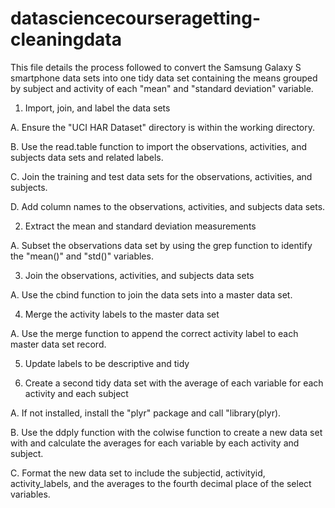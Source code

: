 datasciencecourseragetting-cleaningdata
=======================================

This file details the process followed to convert the Samsung Galaxy S smartphone data sets into one tidy data set
containing the means grouped by subject and activity of each "mean" and "standard deviation" variable.

1.  Import, join, and label the data sets

  A. Ensure the "UCI HAR Dataset" directory is within the working directory.
  
  B. Use the read.table function to import the observations, activities, and subjects data sets and related labels.
  
  C. Join the training and test data sets for the observations, activities, and subjects.
  
  D. Add column names to the observations, activities, and subjects data sets.
  
2.  Extract the mean and standard deviation measurements

  A. Subset the observations data set by using the grep function to identify the "mean()" and "std()" variables.

3.  Join the observations, activities, and subjects data sets

  A. Use the cbind function to join the data sets into a master data set.

4.  Merge the activity labels to the master data set

  A. Use the merge function to append the correct activity label to each master data set record.

5.  Update labels to be descriptive and tidy

6.  Create a second tidy data set with the average of each variable for each activity and each subject

  A. If not installed, install the "plyr" package and call "library(plyr).
  
  B. Use the ddply function with the colwise function to create a new data set with and calculate the averages for each variable by each activity and subject.
  
  C. Format the new data set to include the subjectid, activityid, activity_labels, and the averages to the fourth decimal place of the select variables.
